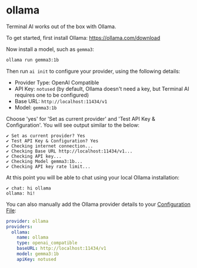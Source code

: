 # ollama

Terminal AI works out of the box with Ollama.

To get started, first install Ollama: https://ollama.com/download

Now install a model, such as `gemma3`:

```bash
ollama run gemma3:1b 
```

Then run `ai init` to configure your provider, using the following details:

- Provider Type: OpenAI Compatible
- API Key: `notused` (by default, Ollama doesn't need a key, but Terminal AI requires one to be configured)
- Base URL: `http://localhost:11434/v1`
- Model: `gemma3:1b`

Choose 'yes' for 'Set as current provider' and 'Test API Key & Configuration'. You will see output similar to the below:

```
✔ Set as current provider? Yes
✔ Test API Key & Configuration? Yes
✔ Checking internet connection...
✔ Checking Base URL http://localhost:11434/v1...
✔ Checking API key...
✔ Checking Model gemma3:1b...
✔ Checking API key rate limit...
```

At this point you will be able to chat using your local Ollama installation:

```
✔ chat: hi ollama
ollama: hi!
```

You can also manually add the Ollama provider details to your [Configuration File](../configuration.md):

```yaml
provider: ollama
providers:
  ollama:
    name: ollama
    type: openai_compatible
    baseURL: http://localhost:11434/v1
    model: gemma3:1b
    apiKey: notused
```
